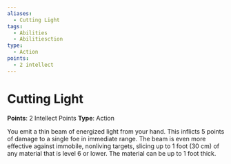 ```yaml
---
aliases:
  - Cutting Light
tags:
  - Abilities
  - Abilitiesction
type:
  - Action
points:
  - 2 intellect
---
```


# Cutting Light

**Points**: 2 Intellect Points
**Type**: Action

You emit a thin beam of energized light from your hand. This inflicts 5 points of damage to a single foe in immediate range. The beam is even more effective against immobile, nonliving targets, slicing up to 1 foot (30 cm) of any material that is level 6 or lower. The material can be up to 1 foot thick.
